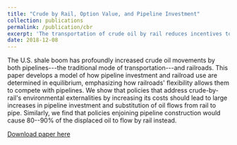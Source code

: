 ```yaml
---
title: "Crude by Rail, Option Value, and Pipeline Investment"
collection: publications
permalink: /publication/cbr
excerpt: 'The transportation of crude oil by rail reduces incentives to invest in more efficient and safer pipeline technology.'
date: 2018-12-08
---
```

The U.S. shale boom has profoundly increased crude oil movements by both pipelines---the traditional mode of transportation---and railroads. This paper develops a model of how pipeline investment and railroad use are determined in equilibrium, emphasizing how railroads' flexibility allows them to compete with pipelines. We show that policies that address crude-by-rail's environmental externalities by increasing its costs should lead to large increases in pipeline investment and substitution of oil flows from rail to pipe. Similarly, we find that policies enjoining pipeline construction would cause 80--90% of the displaced oil to flow by rail instead.

[Download paper here](http://tcovert.github.io/files/cbr.pdf)

